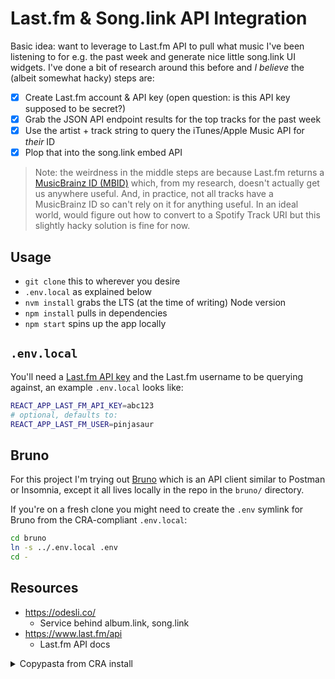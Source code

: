 # Last.fm & Song.link API Integration

Basic idea: want to leverage to Last.fm API to pull what music I've been listening to for e.g. the past week and generate nice little song.link UI widgets. I've done a bit of research around this before and _I believe_ the (albeit somewhat hacky) steps are:

-   [x] Create Last.fm account & API key (open question: is this API key supposed to be secret?)
-   [x] Grab the JSON API endpoint results for the top tracks for the past week
-   [x] Use the artist + track string to query the iTunes/Apple Music API for _their_ ID
-   [x] Plop that into the song.link embed API

> Note: the weirdness in the middle steps are because Last.fm returns a [MusicBrainz ID (MBID)](https://musicbrainz.org/doc/MusicBrainz_Identifier) which, from my research, doesn't actually get us anywhere useful. And, in practice, not all tracks have a MusicBrainz ID so can't rely on it for anything useful. In an ideal world, would figure out how to convert to a Spotify Track URI but this slightly hacky solution is fine for now.

## Usage

-   `git clone` this to wherever you desire
-   `.env.local` as explained below
-   `nvm install` grabs the LTS (at the time of writing) Node version
-   `npm install` pulls in dependencies
-   `npm start` spins up the app locally

## `.env.local`

You'll need a [Last.fm API key](https://www.last.fm/api/account/create) and the Last.fm username to be querying against, an example `.env.local` looks like:

```sh
REACT_APP_LAST_FM_API_KEY=abc123
# optional, defaults to:
REACT_APP_LAST_FM_USER=pinjasaur
```

## Bruno

For this project I'm trying out [Bruno](https://www.usebruno.com/) which is an API client similar to Postman or Insomnia, except it all lives locally in the repo in the `bruno/` directory.

If you're on a fresh clone you might need to create the `.env` symlink for Bruno from the CRA-compliant `.env.local`:

```sh
cd bruno
ln -s ../.env.local .env
cd -
```

## Resources

-   https://odesli.co/
    -   Service behind album.link, song.link
-   https://www.last.fm/api
    -   Last.fm API docs

<details>
<summary>Copypasta from CRA install</summary>

# Getting Started with Create React App

This project was bootstrapped with [Create React App](https://github.com/facebook/create-react-app).

## Available Scripts

In the project directory, you can run:

### `npm start`

Runs the app in the development mode.\
Open [http://localhost:3000](http://localhost:3000) to view it in the browser.

The page will reload if you make edits.\
You will also see any lint errors in the console.

### `npm test`

Launches the test runner in the interactive watch mode.\
See the section about [running tests](https://facebook.github.io/create-react-app/docs/running-tests) for more information.

### `npm run build`

Builds the app for production to the `build` folder.\
It correctly bundles React in production mode and optimizes the build for the best performance.

The build is minified and the filenames include the hashes.\
Your app is ready to be deployed!

See the section about [deployment](https://facebook.github.io/create-react-app/docs/deployment) for more information.

### `npm run eject`

**Note: this is a one-way operation. Once you `eject`, you can’t go back!**

If you aren’t satisfied with the build tool and configuration choices, you can `eject` at any time. This command will remove the single build dependency from your project.

Instead, it will copy all the configuration files and the transitive dependencies (webpack, Babel, ESLint, etc) right into your project so you have full control over them. All of the commands except `eject` will still work, but they will point to the copied scripts so you can tweak them. At this point you’re on your own.

You don’t have to ever use `eject`. The curated feature set is suitable for small and middle deployments, and you shouldn’t feel obligated to use this feature. However we understand that this tool wouldn’t be useful if you couldn’t customize it when you are ready for it.

## Learn More

You can learn more in the [Create React App documentation](https://facebook.github.io/create-react-app/docs/getting-started).

To learn React, check out the [React documentation](https://reactjs.org/).

</details>
